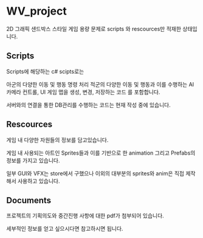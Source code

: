 # WV_project 
2D 그래픽 샌드박스 스타일 게임
용량 문제로 scripts 와 rescources만 적재한 상태입니다.

## Scripts
Scripts에 해당하는 c# scipts로는

아군의 다양한 이동 및 행동 명령 처리
적군의 다양한 이동 및 행동과 이를 수행하는 AI
카메라 컨트롤, UI
게임 맵을 생성, 변경, 저장하는 코드 를 포함합니다.

서버와의 연결을 통한 DB관리를 수행하는 코드는 현재 작성 중에 있습니다.


## Rescources
게임 내 다양한 자원들의 정보를 담고있습니다.

게임 내 사용되는 아트인 Sprites들과 이를 기반으로 한 animation
그리고 Prefabs의 정보를 가지고 있습니다.

일부 GUI와 VFX는 store에서 구했으나 이외의 대부분의 sprites와 anim은
직접 제작해서 사용하고 있습니다.

## Documents
프로젝트의 기획의도와 중간진행 사항에 대한 pdf가 첨부되어 있습니다.

세부적인 정보를 얻고 싶으시다면 참고하시면 됩니다.
